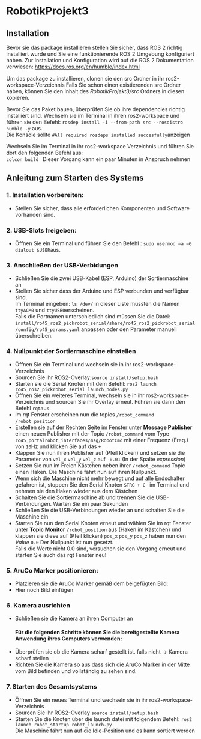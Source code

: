 # RobotikProjekt3



## Installation
Bevor sie das package installieren stellen Sie sicher, dass ROS 2 richtig installiert wurde und Sie eine funktionierende ROS 2 Umgebung konfiguriert haben.
Zur Installation und Konfiguration wird auf die ROS 2 Dokumentation verwiesen: https://docs.ros.org/en/humble/index.html

Um das package zu installieren, clonen sie den src Ordner in ihr ros2-workspace-Verzeichnis
Falls Sie schon einen existierenden src Ordner haben, können Sie den Inhalt des *RobotikProjekt3/src* Ordners in diesen kopieren.

Bevor Sie das Paket bauen, überprüfen Sie ob ihre dependencies richtig installiert sind.
Wechseln sie im Terminal in ihren ros2-workspace und führen sie den Befehl: ```rosdep install -i --from-path src --rosdistro humble -y``` aus.
<br> Die Konsole sollte ```#All required rosdeps installed succesfully```anzeigen

Wechseln Sie im Terminal in ihr ros2-workspace Verzeichnis und führen Sie dort den folgenden Befehl aus: <br>```colcon build ``` Dieser Vorgang kann ein paar Minuten in Anspruch nehmen

## Anleitung zum Starten des Systems
### 1. Installation vorbereiten:
- Stellen Sie sicher, dass alle erforderlichen Komponenten und Software vorhanden sind.
### 2. USB-Slots freigeben:
 - Öffnen Sie ein Terminal und führen Sie den Befehl : ```sudo usermod –a –G dialout $USER```aus.
### 3. Anschließen der USB-Verbidungen
 - Schließen Sie die zwei USB-Kabel (ESP, Arduino) der Sortiermaschine an
 - Stellen Sie sicher dass der Arduino und ESP verbunden und verfügbar sind.
   <br> Im Terminal eingeben: ```ls /dev/``` in dieser Liste müssten die Namen ```ttyACM0``` und ```ttyUSB0```erscheinen.
   <br> Falls die Portnamen unterschiedlich sind müssen Sie die Datei: ```install/ro45_ros2_pickrobot_serial/share/ro45_ros2_pickrobot_serial/config/ro45_params.yaml``` anpassen oder den Parameter manuell überschreiben.
### 4. Nullpunkt der Sortiermaschine einstellen
-  Öffnen Sie ein Terminal und wechseln sie in ihr ros2-workspace-Verzeichnis
-  Sourcen Sie ihr ROS2-Overlay:```source install/setup.bash```
-  Starten sie die Serial Knoten mit dem Befehl: ```ros2 launch ro45_ros2_pickrobot_serial launch_nodes.py```
-  Öffnen Sie ein weiteres Terminal, wechseln sie in ihr ros2-workspace-Verzeichnis und sourcen Sie ihr Overlay erneut. Führen sie dann den Befehl ```rqt```aus.
-  Im rqt Fenster erscheinen nun die topics ```/robot_command``` ```/robot_position```
-  Erstellen sie auf der Rechten Seite im Fenster unter **Message Publisher** einen neuen Publisher mit der Topic ```/robot_command``` vom Type ```ro45_portalrobot_interfaces/msg/RobotCmd``` mit einer Frequenz (Freq.) von ```10```Hz und klicken Sie auf das ```+```
-  Klappen Sie nun ihren Publisher auf (Pfeil klicken) und setzen sie die Parameter von ```vel_x``` ```vel_y``` ```vel_z``` auf ```-0.01``` (In der Spalte *expression*)
-  Setzen Sie nun im Freien Kästchen neben ihrer ```/robot_command``` Topic einen Haken. Die Maschine fährt nun auf ihren Nullpunkt.
-  Wenn sich die Maschine nicht mehr bewegt und auf alle Endschalter gefahren ist, stoppen Sie den Serial Knoten ```STRG + C ``` im Terminal und nehmen sie den Haken wieder aus dem Kästchen
-  Schalten Sie die Sortiermaschine ab und trennen Sie die USB-Verbindungen. Warten Sie ein paar Sekunden
-  Schließen Sie die USB-Verbindungen wieder an und schalten Sie die Maschine ein
-  Starten Sie nun den Serial Knoten erneut und
   wählen Sie im rqt Fenster unter **Topic Monitor** ```/robot_position``` aus (Haken im Kästchen) und klappen sie diese auf (Pfeil klicken)
   ```pos_x``` ```pos_y``` ```pos_z``` haben nun den *Value* ```0.0``` Der Nullpunkt ist nun gesetzt.
   <br> Falls die Werte nicht 0.0 sind, versuchen sie den Vorgang erneut und starten Sie auch das rqt Fenster neu!
### 5. AruCo Marker positionieren:
- Platzieren sie die AruCo Marker gemäß dem beigefügten Bild:
- Hier noch Bild einfügen
### 6. Kamera ausrichten
- Schließen sie die Kamera an ihren Computer an
  #### Für die folgenden Schritte können Sie die bereitgestellte Kamera Anwendung ihres Computers verwenden: 
- Überprüfen sie ob die Kamera scharf gestellt ist. falls nicht -> Kamera scharf stellen
- Richten Sie die Kamera so aus dass sich die AruCo Marker in der Mitte vom Bild befinden und vollständig zu sehen sind.

### 7. Starten des Gesamtsystems
- Öffnen Sie ein neues Terminal und wechseln sie in ihr ros2-workspace-Verzeichnis
- Sourcen Sie ihr ROS2-Overlay ```source install/setup.bash```
- Starten Sie die Knoten über die launch datei mit folgendem Befehl: ```ros2 launch robot_startup robot_launch.py```
  <br> Die Maschine fährt nun auf die Idle-Position und es kann sortiert werden




 
